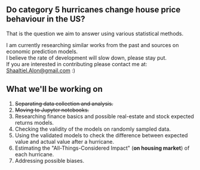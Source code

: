## Do category 5 hurricanes change house price behaviour in the US?

That is the question we aim to answer using various statistical methods.

I am currently researching similar works from the past and sources on economic prediction models.  
I believe the rate of development will slow down, please stay put.  
If you are interested in contributing please contact me at: Shaaltiel.Alon@gmail.com :)  

## What we'll be working on
1. ~~Separating data collection and analysis.~~
2. ~~Moving to Jupyter notebooks.~~
3. Researching finance basics and possible real-estate and stock expected returns models.
4. Checking the validity of the models on randomly sampled data.
5. Using the validated models to check the difference between expected value and actual value after a hurricane.
6. Estimating the "All-Things-Considered Impact" (**on housing market**) of each hurricane.
7. Addressing possible biases.
